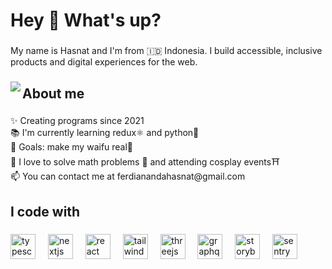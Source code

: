 <h1 align="left">Hey 👋 What's up?</h1>

###

<p align="left">My name is Hasnat and I'm from 🇮🇩 Indonesia. I build accessible, inclusive products and digital experiences for the web.</p>

###

<img align="left" src="https://visitor-badge.laobi.icu/badge?page_id=hasnat5.hasnat5&left_color=lightpink&right_color=darkblue&left_text=profile view"  />

###

<h2 align="left">About me</h2>

###

<p align="left">✨ Creating programs since 2021<br>📚 I'm currently learning redux⚛️ and python🐍<br>🎯 Goals: make my waifu real👒<br>🎲 I love to solve math problems 🧮 and attending cosplay events⛩️<br>📫 You can contact me at ferdianandahasnat@gmail.com</p>

###

<h2 align="left">I code with</h2>

###

<div align="left">
  <img src="https://cdn.jsdelivr.net/gh/devicons/devicon/icons/typescript/typescript-original.svg" height="40" alt="typescript logo"  />
  <img width="12" />
  <img src="https://cdn.simpleicons.org/nextdotjs/000000" height="40" alt="nextjs logo"  />
  <img width="12" />
  <img src="https://cdn.jsdelivr.net/gh/devicons/devicon/icons/react/react-original.svg" height="40" alt="react logo"  />
  <img width="12" />
  <img src="https://cdn.simpleicons.org/tailwindcss/06B6D4" height="40" alt="tailwindcss logo"  />
  <img width="12" />
  <img src="https://cdn.simpleicons.org/threedotjs/000000" height="40" alt="threejs logo"  />
  <img width="12" />
  <img src="https://cdn.jsdelivr.net/gh/devicons/devicon/icons/graphql/graphql-plain.svg" height="40" alt="graphql logo"  />
  <img width="12" />
  <img src="https://cdn.jsdelivr.net/gh/devicons/devicon/icons/storybook/storybook-original.svg" height="40" alt="storybook logo"  />
  <img width="12" />
  <img src="https://cdn.simpleicons.org/sentry/362D59" height="40" alt="sentry logo"  />
</div>

###
